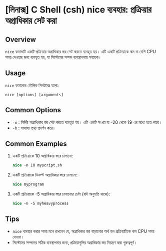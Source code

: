 # [লিনাক্স] C Shell (csh) nice ব্যবহার: প্রক্রিয়ার অগ্রাধিকার সেট করা

## Overview
`nice` কমান্ডটি একটি প্রক্রিয়ার অগ্রাধিকার স্তর সেট করতে ব্যবহৃত হয়। এটি একটি প্রক্রিয়াকে কম বা বেশি CPU সময় দেওয়ার জন্য ব্যবহৃত হয়, যা সিস্টেমের সম্পদ ব্যবস্থাপনায় সহায়ক।

## Usage
`nice` কমান্ডের মৌলিক সিনট্যাক্স হলো:

```
nice [options] [arguments]
```

## Common Options
- `-n` : নির্দিষ্ট অগ্রাধিকার স্তর সেট করতে ব্যবহৃত হয়। এটি একটি সংখ্যা যা -20 থেকে 19 এর মধ্যে হতে পারে।
- `-h` : সাহায্য তথ্য প্রদর্শন করে।

## Common Examples
1. একটি প্রক্রিয়াকে 10 অগ্রাধিকার স্তরে চালানো:
   ```csh
   nice -n 10 myscript.sh
   ```

2. একটি প্রক্রিয়াকে ডিফল্ট অগ্রাধিকার স্তরে চালানো:
   ```csh
   nice myprogram
   ```

3. একটি প্রক্রিয়াকে -5 অগ্রাধিকার স্তরে চালানোর চেষ্টা (যদি অনুমতি থাকে):
   ```csh
   nice -n -5 myheavyprocess
   ```

## Tips
- `nice` ব্যবহার করার সময় মনে রাখবেন যে, অগ্রাধিকার স্তর বাড়ানোর অর্থ হল প্রক্রিয়াটিকে কম CPU সময় দেওয়া।
- সিস্টেমের সম্পদের সঠিক ব্যবস্থাপনার জন্য, প্রক্রিয়াগুলির অগ্রাধিকার স্তর নিয়ন্ত্রণ করা গুরুত্বপূর্ণ।